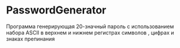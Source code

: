 # PasswordGenerator
Программа генерирующая 20-значный пароль с использованием набора ASCII в верхнем и нижнем регистрах символов , цифрах и знаках препинания
